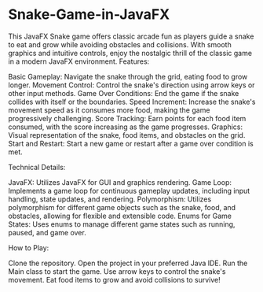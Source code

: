# Snake-Game-in-JavaFX
This JavaFX Snake game offers classic arcade fun as players guide a snake to eat and grow while avoiding obstacles and collisions. With smooth graphics and intuitive controls, enjoy the nostalgic thrill of the classic game in a modern JavaFX environment.
Features:

Basic Gameplay: Navigate the snake through the grid, eating food to grow longer.
Movement Control: Control the snake's direction using arrow keys or other input methods.
Game Over Conditions: End the game if the snake collides with itself or the boundaries.
Speed Increment: Increase the snake's movement speed as it consumes more food, making the game progressively challenging.
Score Tracking: Earn points for each food item consumed, with the score increasing as the game progresses.
Graphics: Visual representation of the snake, food items, and obstacles on the grid.
Start and Restart: Start a new game or restart after a game over condition is met.

Technical Details:

JavaFX: Utilizes JavaFX for GUI and graphics rendering.
Game Loop: Implements a game loop for continuous gameplay updates, including input handling, state updates, and rendering.
Polymorphism: Utilizes polymorphism for different game objects such as the snake, food, and obstacles, allowing for flexible and extensible code.
Enums for Game States: Uses enums to manage different game states such as running, paused, and game over.

How to Play:

Clone the repository.
Open the project in your preferred Java IDE.
Run the Main class to start the game.
Use arrow keys to control the snake's movement.
Eat food items to grow and avoid collisions to survive!

